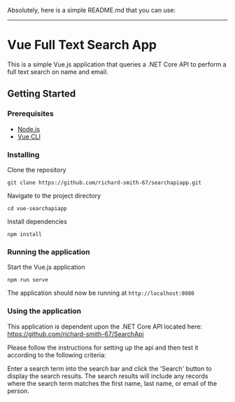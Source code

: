 Absolutely, here is a simple README.md that you can use:

---

# Vue Full Text Search App

This is a simple Vue.js application that queries a .NET Core API to perform a full text search on name and email.

## Getting Started

### Prerequisites

- [Node.js](https://nodejs.org/en/download/)
- [Vue CLI](https://cli.vuejs.org/)

### Installing

Clone the repository

```windows
git clone https://github.com/richard-smith-67/searchapiapp.git
```

Navigate to the project directory

```windows
cd vue-searchapiapp
```

Install dependencies

```windows
npm install
```

### Running the application

Start the Vue.js application

```windows
npm run serve
```

The application should now be running at `http://localhost:8080`

### Using the application

This application is dependent upon the .NET Core API located here: https://github.com/richard-smith-67/SearchApi

Please follow the instructions for setting up the api and then test it according to the following criteria:

Enter a search term into the search bar and click the 'Search' button to display the search results. The search results will include any records where the search term matches the first name, last name, or email of the person.
